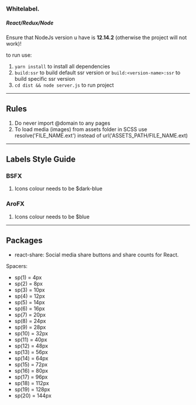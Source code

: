 ### Whitelabel.

##### React/Redux/Node

Ensure that NodeJs version u have is **12.14.2** (otherwise the project will not work)!

to run use:

1. `yarn install` to install all dependencies
2. `build:ssr` to build default ssr version or `build:<version-name>:ssr` to build specific ssr version
3. `cd dist && node server.js` to run project

---

## Rules

1. Do never import @domain to any pages
2. To load media (images) from assets folder in SCSS use resolve('FILE_NAME.ext') instead of
   url('ASSETS_PATH/FILE_NAME.ext)

---

## Labels Style Guide

### BSFX

1. Icons colour needs to be $dark-blue

### AroFX

1. Icons colour needs to be $blue

---

## Packages

- react-share: Social media share buttons and share counts for React.

Spacers:

- sp(1) = 4px
- sp(2) = 8px
- sp(3) = 10px
- sp(4) = 12px
- sp(5) = 14px
- sp(6) = 16px
- sp(7) = 20px
- sp(8) = 24px
- sp(9) = 28px
- sp(10) = 32px
- sp(11) = 40px
- sp(12) = 48px
- sp(13) = 56px
- sp(14) = 64px
- sp(15) = 72px
- sp(16) = 80px
- sp(17) = 96px
- sp(18) = 112px
- sp(19) = 128px
- sp(20) = 144px
